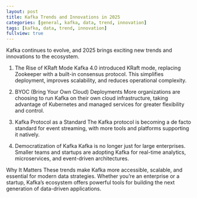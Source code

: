 ```yaml
---
layout: post
title: Kafka Trends and Innovations in 2025
categories: [general, kafka, data, trend, innovation]
tags: [kafka, data, trend, innovation]
fullview: true
---
```


Kafka continues to evolve, and 2025 brings exciting new trends and innovations to the ecosystem.

1. The Rise of KRaft Mode
   Kafka 4.0 introduced KRaft mode, replacing Zookeeper with a built-in consensus protocol. This simplifies deployment, improves scalability, and reduces operational complexity.

2. BYOC (Bring Your Own Cloud) Deployments
   More organizations are choosing to run Kafka on their own cloud infrastructure, taking advantage of Kubernetes and managed services for greater flexibility and control.

3. Kafka Protocol as a Standard
   The Kafka protocol is becoming a de facto standard for event streaming, with more tools and platforms supporting it natively.

4. Democratization of Kafka
   Kafka is no longer just for large enterprises. Smaller teams and startups are adopting Kafka for real-time analytics, microservices, and event-driven architectures.

Why It Matters
These trends make Kafka more accessible, scalable, and essential for modern data strategies. Whether you’re an enterprise or a startup, Kafka’s ecosystem offers powerful tools for building the next generation of data-driven applications.
